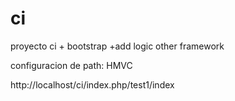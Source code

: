 ci
==

proyecto ci + bootstrap +add logic other framework




configuracion de path: HMVC

http://localhost/ci/index.php/test1/index
